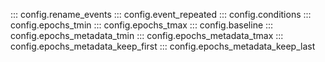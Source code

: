 ::: config.rename_events
::: config.event_repeated
::: config.conditions
::: config.epochs_tmin
::: config.epochs_tmax
::: config.baseline
::: config.epochs_metadata_tmin
::: config.epochs_metadata_tmax
::: config.epochs_metadata_keep_first
::: config.epochs_metadata_keep_last
